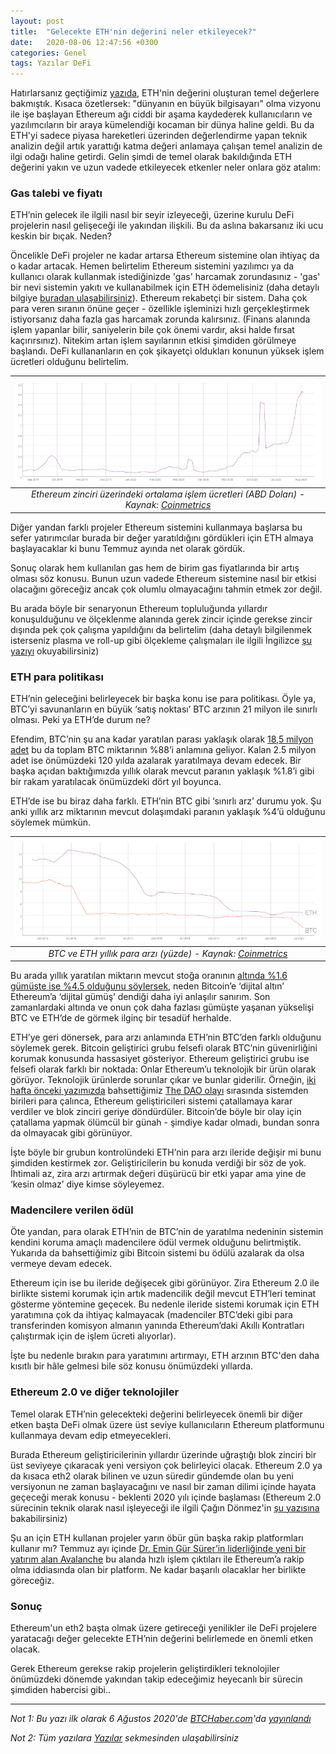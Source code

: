 ```yaml
---
layout: post
title:  "Gelecekte ETH'nin değerini neler etkileyecek?"
date:   2020-08-06 12:47:56 +0300
categories: Genel
tags: Yazılar DeFi
---
```


Hatırlarsanız geçtiğimiz [yazıda](/genel/2020/07/30/ETH-nin-degeri-var-mi.html), ETH'nin değerini oluşturan temel değerlere bakmıştık. Kısaca özetlersek: "dünyanın en büyük bilgisayarı" olma vizyonu ile işe başlayan Ethereum ağı ciddi bir aşama kaydederek kullanıcıların ve yazılımcıların bir araya kümelendiği kocaman bir dünya haline geldi. Bu da ETH'yi sadece piyasa hareketleri üzerinden değerlendirme yapan teknik analizin değil artık yarattığı katma değeri anlamaya çalışan temel analizin de ilgi odağı haline getirdi. Gelin şimdi de temel olarak bakıldığında ETH değerini yakın ve uzun vadede etkileyecek etkenler neler onlara göz atalım: 

### Gas talebi ve fiyatı

ETH’nin gelecek ile ilgili nasıl bir seyir izleyeceği, üzerine kurulu DeFi projelerin nasıl gelişeceği ile yakından ilişkili. Bu da aslına bakarsanız iki ucu keskin bir bıçak. Neden?

Öncelikle DeFi projeler ne kadar artarsa Ethereum sistemine olan ihtiyaç da o kadar artacak. Hemen belirtelim Ethereum sistemini yazılımcı ya da kullanıcı olarak kullanmak istediğinizde 'gas' harcamak zorundasınız - 'gas' bir nevi sistemin yakıtı ve kullanabilmek için ETH ödemelisiniz (daha detaylı bilgiye [buradan ulaşabilirsiniz](https://blockgeeks.com/guides/ethereum-gas/)). Ethereum rekabetçi bir sistem. Daha çok para veren sıranın önüne geçer - özellikle işleminizi hızlı gerçekleştirmek istiyorsanız daha fazla gas harcamak zorunda kalırsınız. (Finans alanında işlem yapanlar bilir, saniyelerin bile çok önemi vardır, aksi halde fırsat kaçırırsınız). Nitekim artan işlem sayılarının etkisi şimdiden görülmeye başlandı. DeFi kullananların en çok şikayetçi oldukları konunun yüksek işlem ücretleri olduğunu belirtelim.  

| ![Ortalama Ethereum işlem ücreti](/assets/ETH_ortalama_islem_ucreti-800.jpg)|
|:--:| 
| *Ethereum zinciri üzerindeki ortalama işlem ücretleri (ABD Doları) - Kaynak: [Coinmetrics](https://coinmetrics.io/charts/#assets=eth_log=false_roll=7_left=FeeMeanUSD_zoom=1566145123417.0854,1597681123417.0854)*|

Diğer yandan farklı projeler Ethereum sistemini kullanmaya başlarsa bu sefer yatırımcılar burada bir değer yaratıldığını gördükleri için ETH almaya başlayacaklar ki bunu Temmuz ayında net olarak gördük. 

Sonuç olarak hem kullanılan gas hem de birim gas fiyatlarında bir artış olması söz konusu. Bunun uzun vadede Ethereum sistemine nasıl bir etkisi olacağını göreceğiz ancak çok olumlu olmayacağını tahmin etmek zor değil. 

Bu arada böyle bir senaryonun Ethereum topluluğunda yıllardır konuşulduğunu ve ölçeklenme alanında gerek zincir içinde gerekse zincir dışında pek çok çalışma yapıldığını da belirtelim (daha detaylı bilgilenmek isterseniz plasma ve roll-up gibi ölçekleme çalışmaları ile ilgili İngilizce [şu yazıyı](https://www.tokendaily.co/blog/the-state-of-ethereum-l2) okuyabilirsiniz)

### ETH para politikası
ETH’nin geleceğini belirleyecek bir başka konu ise para politikası. Öyle ya, BTC’yi savunanların en büyük ‘satış noktası’ BTC arzının 21 milyon ile sınırlı olması. Peki ya ETH’de durum ne?

Efendim, BTC’nin şu ana kadar yaratılan parası yaklaşık olarak [18,5 milyon adet](https://www.buybitcoinworldwide.com/how-many-bitcoins-are-there/) bu da toplam BTC miktarının %88’i anlamına geliyor. Kalan 2.5 milyon adet ise önümüzdeki 120 yılda azalarak yaratılmaya devam edecek. Bir başka açıdan baktığımızda yıllık olarak mevcut paranın yaklaşık %1.8’i gibi bir rakam yaratılacak önümüzdeki dört yıl boyunca. 

ETH’de ise bu biraz daha farklı. ETH’nin BTC gibi ‘sınırlı arz’ durumu yok. Şu anki yıllık arz miktarının mevcut dolaşımdaki paranın yaklaşık %4’ü olduğunu söylemek mümkün. 

| ![BTC ve ETH para arzı](/assets/BTC_ETH_para_arzi_v2.jpg)|
|:--:| 
| *BTC ve ETH yıllık para arzı (yüzde) - Kaynak: [Coinmetrics](https://coinmetrics.io/charts/#assets=btc,eth_log=false_roll=90_left=IssContPctAnn_zoom=1446739776000,1596499200000)*|

Bu arada yıllık yaratılan miktarın mevcut stoğa oranının [altında %1.6 gümüşte ise %4.5 olduğunu söylersek](https://medium.com/@100trillionUSD/modeling-bitcoins-value-with-scarcity-91fa0fc03e25), neden Bitcoin’e ‘dijital altın’ Ethereum’a ‘dijital gümüş’ dendiği daha iyi anlaşılır sanırım. Son zamanlardaki altında ve onun çok daha fazlası gümüşte yaşanan yükselişi BTC ve ETH’de de görmek ilginç bir tesadüf herhalde. 

ETH’ye geri dönersek, para arzı anlamında ETH’nin BTC’den farklı olduğunu söylemek gerek. Bitcoin geliştirici grubu felsefi olarak BTC’nin güvenirliğini korumak konusunda hassasiyet gösteriyor. Ethereum geliştirici grubu ise felsefi olarak farklı bir noktada: Onlar Ethereum’u teknolojik bir ürün olarak görüyor. Teknolojik ürünlerde sorunlar çıkar ve bunlar giderilir. Örneğin, [iki hafta önceki yazımızda](https://turansert.com/genel/2020/07/18/aragon-ile-defida-yonetim.html) bahsettiğimiz [The DAO olayı](https://en.wikipedia.org/wiki/The_DAO_(organization)) sırasında sistemden birileri para çalınca, Ethereum geliştiricileri sistemi çatallamaya karar verdiler ve blok zinciri geriye döndürdüler. Bitcoin’de böyle bir olay için çatallama yapmak ölümcül bir günah - şimdiye kadar olmadı, bundan sonra da olmayacak gibi görünüyor. 

İşte böyle bir grubun kontrolündeki ETH’nin para arzı ileride değişir mi bunu şimdiden kestirmek zor. Geliştiricilerin bu konuda verdiği bir söz de yok. İhtimali az, zira arzı artırmak değeri düşürücü bir etki yapar ama yine de ‘kesin olmaz’ diye kimse söyleyemez. 

### Madencilere verilen ödül

Öte yandan, para olarak ETH’nin de BTC’nin de yaratılma nedeninin sistemin kendini koruma amaçlı madencilere ödül vermek olduğunu belirtmiştik. Yukarıda da bahsettiğimiz gibi Bitcoin sistemi bu ödülü azalarak da olsa vermeye devam edecek. 

Ethereum için ise bu ileride değişecek gibi görünüyor. Zira Ethereum 2.0 ile birlikte sistemi korumak için artık madencilik değil mevcut ETH’leri teminat gösterme yöntemine geçecek. Bu nedenle ileride sistemi korumak için ETH yaratımına çok da ihtiyaç kalmayacak (madenciler BTC’deki gibi para transferinden komisyon almanın yanında Ethereum’daki Akıllı Kontratları çalıştırmak için de işlem ücreti alıyorlar). 

İşte bu nedenle bırakın para yaratımını artırmayı, ETH arzının BTC'den daha kısıtlı bir hâle gelmesi bile söz konusu önümüzdeki yıllarda. 

### Ethereum 2.0 ve diğer teknolojiler

Temel olarak ETH’nin gelecekteki değerini belirleyecek önemli bir diğer etken başta DeFi olmak üzere üst seviye kullanıcıların Ethereum platformunu kullanmaya devam edip etmeyecekleri. 

Burada Ethereum geliştiricilerinin yıllardır üzerinde uğraştığı blok zinciri bir üst seviyeye çıkaracak yeni versiyon çok belirleyici olacak. Ethereum 2.0 ya da kısaca eth2 olarak bilinen ve uzun süredir gündemde olan bu yeni versiyonun ne zaman başlayacağını ve nasıl bir zaman dilimi içinde hayata geçeceği merak konusu - beklenti 2020 yılı içinde başlaması (Ethereum 2.0 sürecinin teknik olarak nasıl işleyeceği ile ilgili Çağın Dönmez'in [şu yazısına](https://hackmd.io/@shaun/SklqMn6Fr) bakabilirsiniz)

Şu an için ETH kullanan projeler yarın öbür gün başka rakip platformları kullanır mı? Temmuz ayı içinde [Dr. Emin Gür Sürer’in liderliğinde yeni bir yatırım alan Avalanche](https://tr.avalabs.org/) bu alanda hızlı işlem çıktıları ile Ethereum’a rakip olma iddiasında olan bir platform. Ne kadar başarılı olacaklar her birlikte göreceğiz. 

### Sonuç
Ethereum'un eth2 başta olmak üzere getireceği yenilikler ile DeFi projelere yaratacağı değer gelecekte ETH’nin değerini belirlemede en önemli etken olacak. 

Gerek Ethereum gerekse rakip projelerin geliştirdikleri teknolojiler önümüzdeki dönemde yakından takip edeceğimiz heyecanlı bir sürecin şimdiden habercisi gibi.. 

---

*Not 1: Bu yazı ilk olarak 6 Ağustos 2020'de [BTCHaber.com](https://www.btchaber.com/)'da [yayınlandı](https://www.btchaber.com/gelecekte-ethnin-degerini-neler-etkileyecek/)*

*Not 2: Tüm yazılara [Yazılar](/articles/) sekmesinden ulaşabilirsiniz*


